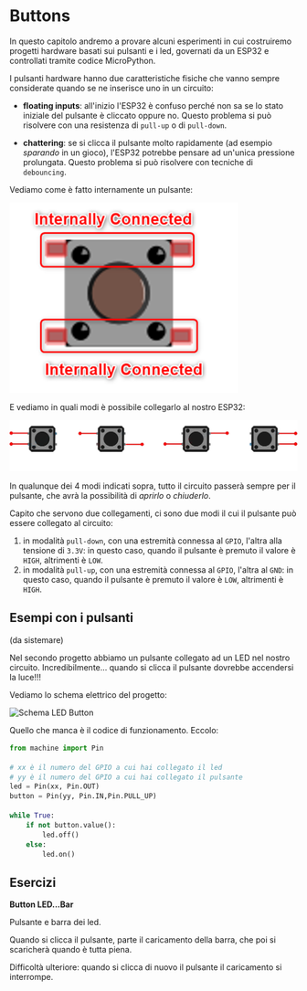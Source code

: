 # Buttons


In questo capitolo andremo a provare alcuni esperimenti in cui costruiremo
progetti hardware basati sui pulsanti e i led, governati da un ESP32 e
controllati tramite codice MicroPython.

I pulsanti hardware hanno due caratteristiche fisiche che vanno sempre considerate quando se ne inserisce uno in un circuito:

- **floating inputs**: all'inizio l'ESP32 è confuso perché non sa se lo stato iniziale del pulsante è cliccato oppure no. Questo problema si può risolvere con una resistenza di `pull-up` o di `pull-down`.

- **chattering**: se si clicca il pulsante molto rapidamente (ad esempio *sparando* in un gioco), l'ESP32 potrebbe pensare ad un'unica pressione prolungata. Questo problema si può risolvere con tecniche di `debouncing`.

Vediamo come è fatto internamente un pulsante:

![Buttons Internals](images/button_internals.png)

E vediamo in quali modi è possibile collegarlo al nostro ESP32:

![Buttons Connections](images/button_connections.webp)

In qualunque dei 4 modi indicati sopra, tutto il circuito passerà sempre per il pulsante, che avrà la possibilità di *aprirlo* o *chiuderlo*.

Capito che servono due collegamenti, ci sono due modi il cui il pulsante può essere collegato al circuito:

1. in modalità `pull-down`, con una estremità connessa al `GPIO`, l'altra alla tensione di `3.3V`: in questo caso, quando il pulsante è premuto il valore è `HIGH`, altrimenti è `LOW`.
2. in modalità `pull-up`, con una estremità connessa al `GPIO`, l'altra al `GND`: in questo caso, quando il pulsante è premuto il valore è `LOW`, altrimenti è `HIGH`.


<!-- ##################################################################### -->
## Esempi con i pulsanti

(da sistemare)

Nel secondo progetto abbiamo un pulsante collegato ad un LED nel nostro circuito. Incredibilmente...
quando si clicca il pulsante dovrebbe accendersi la luce!!!

Vediamo lo schema elettrico del progetto:


![Schema LED Button](https://esp32io.com/images/tutorial/esp32-button-led-wiring-diagram.jpg)


Quello che manca è il codice di funzionamento. Eccolo:

``` python
from machine import Pin

# xx è il numero del GPIO a cui hai collegato il led
# yy è il numero del GPIO a cui hai collegato il pulsante
led = Pin(xx, Pin.OUT)
button = Pin(yy, Pin.IN,Pin.PULL_UP)

while True:
    if not button.value():
        led.off()
    else:
        led.on()
```



<!-- ################################################################################# -->
## Esercizi


**Button LED...Bar**

Pulsante e barra dei led.

Quando si clicca il pulsante, parte il caricamento della barra, che poi si scaricherà quando è tutta piena.

Difficoltà ulteriore: quando si clicca di nuovo il pulsante il caricamento si interrompe.


<br>


<br>
<br>
<br>
